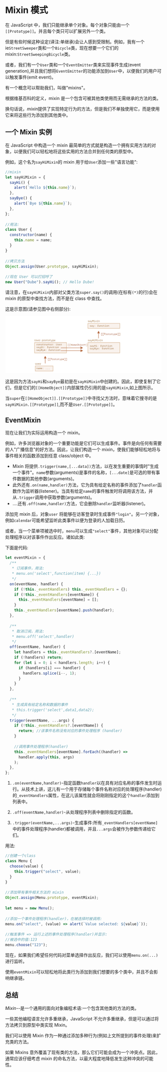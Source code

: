 # Mixin 模式

在 JavaScript 中，我们只能继承单个对象。每个对象只能由一个`[[Prototype]]`。并且每个类只可以扩展另外一个类。

但是有些时候这种设定(译注:单继承)会让人感到受限制。例如，我有一个 ie`StreetSweeper`类和一个`Bicycle`类，现在想要一个它们的 mixin:`StreetSweepingBicycle`类。

或者，我们有一个`User`类和一个`EventEmitter`类来实现事件生成(event generation),并且我们想将`EventEmitter`的功能添加到`User`中，以便我们的用户可以触发事件(emit event)。

有一个概念可以帮助我们，叫做"mixins"。

根据维基百科的定义，mixin 是一个包含可被其他类使用而无需继承的方法的类。

换句话说，*mixin*提供了实现特定行为的方法，但是我们不单独使用它，而是使用它来将这些行为添加到其他类中。

## 一个 Mixin 实例

在 JavaScript 中构造一个 mixin 最简单的方式就是构造一个拥有实用方法的对象，以便我们可以轻松地将这些实用的方法合并到任何类的原型中。

例如，这个名为`sayHiMixin`的 mixin 用于给`User`添加一些"语言功能":

```js
//mixin
let sayHiMixin = {
  sayHi() {
    alert(`Hello ${this.name}`);
  },
  sayBye() {
    alert(`Bye ${this.name}`);
  },
};

//用法:
class User {
  constructor(name) {
    this.name = name;
  }
}

//拷贝方法
Object.assign(User.prototype, sayHiMixin);

//现在 User 可以打招呼了
new User("Dube").sayHi(); // Hello Dube!
```

请注意，在`sayHiMixin`内部对父类方法`super.say()`的调用(在标有`(*)`的行)会在 mixin 的原型中查找方法，而不是在 class 中查找。

这是示意图(请参见图中右侧部分):

![图片](../assert/imgs/Mixin.png)

这是因为方法`sayHi`和`sayBye`最初是在`sayHiMixin`中创建的。因此，即使复制了它们，但是它们的`[[HomeObject]]`内部属性仍引用的是`sayHiMixin`,如上图所示。

当`super`在`[[HomeObject]].[[Prototype]]`中寻找父方法时，意味着它搜寻的是`sayHiMixin.[[Prototype]]`,而不是`User.[[Prototype]]`。

## EventMixin

现在让我们为实际运用构造一个 mixin。

例如，许多浏览器对象的一个重要功能是它们可以生成事件。事件是向任何有需要的人"广播信息"的好方法。因此，让我们构造一个 mixin，使我们能够轻松地将与事件相关的函数添加到任意 class/object 中。

- Mixin 将提供`.trigger(name,[...data])`方法，以在发生重要的事情时"生成一个事件"。`name`参数(arguments)是事件的名称，`[...date]`是可选的带有事件数据的其他参数(arguments)。
- 此外还有`.on(name,handler)`方法，它为具有给定名称的事件添加了`handler`函数作为监听器(listener)。当具有给定`name`的事件触发时将调用该方法，并从`.trigger`调用中获取参数(arguments)。
- ....还有`.off(name,handler)`方法，它会删除`handler`监听器(listener)。

添加完 mixin 后，对象`user`
将能够在访客登录时生成事件`"login"`。另一个对象，例如`calendar`可能希望监听此类事件以便为登录的人加载日历。

或者，当一个菜单项被选中时，`menu`可以生成`"select"`事件，其他对象可以分配处理程序以对该事件作出反应。诸如此类:

下面是代码:

```js
let eventMixin = {
  /**
   * 订阅事件，用法:
   * menu.on('select',function(item) {...})
   */
  on(eventName, handler) {
    if (!this._eventHandlers) this._eventHandlers = {};
    if (!this._eventHandlers[eventName]) {
      this._eventHandlers[eventName] = [];
    }
    this._eventHandlers[eventName].push(handler);
  },

  /**
   * 取消订阅，用法:
   * menu.off('select',handler)
   */
  off(eventName, handler) {
    let handlers = this._eventHandlers?.[eventName];
    if (!handlers) return;
    for (let i = 0; i < handlers.length; i++) {
      if (handlers[i] === handler) {
        handlers.splice(i--, 1);
      }
    }
  },

  /**
   * 生成具有给定名称和数据的事件
   * this.trigger('select',data1,data2);
   */
  trigger(eventName, ...args) {
    if (!this._eventHandlers?.[eventName]) {
      return; //该事件名称没有对应的事件处理程序 (handler)
    }

    //调用事件处理程序(handler)
    this._eventHandlers[eventName].forEach((handler) =>
      handler.apply(this, args)
    );
  },
};
```

1. `.on(eventName,handler)`-指定函数`handler`以在具有对应名称的事件发生时运行。从技术上讲，这儿有一个用于存储每个事件名称对应的处理程序(handler)的`_eventHandlers`属性，在这儿该属性就会将刚刚指定的这个`handler`添加到列表中。

2. `.off(eventName,handler)`-从处理程序列表中删除指定的函数。

3. `.trigger(eventName,...args)`-生成事件:所有`_eventHandlers[eventName]`中的事件处理程序(handler)都被调用，并且`...args`会被作为参数传递给它们。

用法:

```js
//创建一个class
class Menu {
  choose(value) {
    this.trigger("select", value);
  }
}

//添加带有事件相关方法的 mixin
Object.assign(Menu.prototype, eventMixin);

let menu = new Menu();

//添加一个事件处理程序(handler)，在被选择时被调用:
menu.on("select", (value) => alert(`Value selected: ${value}`));

//触发事件 => 运行上述的事件处理程序(handler)并显示:
//被选中的值:123
menu.choose("123");
```

现在，如果我们希望任何代码对菜单选择作出反应，我们可以使用`menu.on(...)`进行监听。

使用`eventMixin`可以轻松地将此类行为添加到我们想要的多个类中，并且不会影响继承链。

## 总结

_Mixin_--是一个通用的面向对象编程术语:一个包含其他类的方法的类。

一些其他编程语言允许多重继承，JavaScript 不允许多重继承，但是可以通过将方法拷贝到原型中类实现 Mixin。

我们可以使用 Mixin 作为一种通过添加多种行为(例如上文所提到的事件处理)来扩充类的方法。

如果 Mixins 意外覆盖了现有类的方法，那么它们可能会成为一个冲突点。因此，通常应该仔细考虑 mixin 的命名方法，以最大程度地降低发生这种冲突的可能性。
